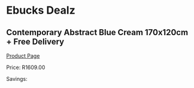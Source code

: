 
# Ebucks Dealz
## Contemporary Abstract Blue Cream 170x120cm + Free Delivery
[Product Page](https://www.ebucks.com/web/shop/productSelected.do?prodId=1210433569&catId=1209942745)

Price: R1609.00

Savings: 


	